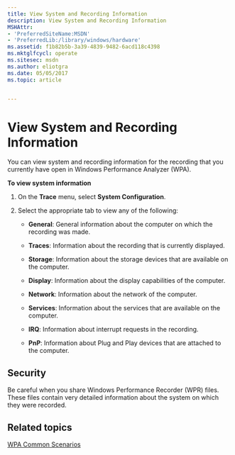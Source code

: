 ```yaml
---
title: View System and Recording Information
description: View System and Recording Information
MSHAttr:
- 'PreferredSiteName:MSDN'
- 'PreferredLib:/library/windows/hardware'
ms.assetid: f1b82b5b-3a39-4839-9482-6acd118c4398
ms.mktglfcycl: operate
ms.sitesec: msdn
ms.author: eliotgra
ms.date: 05/05/2017
ms.topic: article


---
```


# View System and Recording Information


You can view system and recording information for the recording that you currently have open in Windows Performance Analyzer (WPA).

**To view system information**

1.  On the **Trace** menu, select **System Configuration**.

2.  Select the appropriate tab to view any of the following:

    -   **General**: General information about the computer on which the recording was made.

    -   **Traces**: Information about the recording that is currently displayed.

    -   **Storage**: Information about the storage devices that are available on the computer.

    -   **Display**: Information about the display capabilities of the computer.

    -   **Network**: Information about the network of the computer.

    -   **Services**: Information about the services that are available on the computer.

    -   **IRQ**: Information about interrupt requests in the recording.

    -   **PnP**: Information about Plug and Play devices that are attached to the computer.

## Security


Be careful when you share Windows Performance Recorder (WPR) files. These files contain very detailed information about the system on which they were recorded.

## Related topics


[WPA Common Scenarios](windows-performance-analyzer-common-scenarios.md)

 

 







